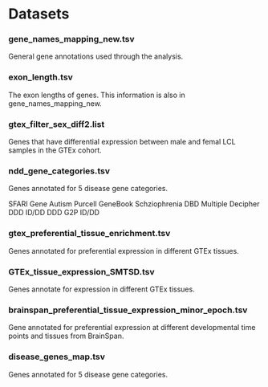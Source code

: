 # Datasets

### gene_names_mapping_new.tsv

General gene annotations used through the analysis.

### exon_length.tsv

The exon lengths of genes. This information is also in gene_names_mapping_new.

### gtex_filter_sex_diff2.list

Genes that have differential expression between male and femal LCL samples in the GTEx cohort.

### ndd_gene_categories.tsv

Genes annotated for 5 disease gene categories.

SFARI Gene	Autism
Purcell GeneBook	Schziophrenia
DBD	Multiple
Decipher DDD	ID/DD
DDD G2P	ID/DD

### gtex_preferential_tissue_enrichment.tsv
Genes annotated for preferential expression in different GTEx tissues.

### GTEx_tissue_expression_SMTSD.tsv

Genes annotate for expression in different GTEx tissues.

### brainspan_preferential_tissue_expression_minor_epoch.tsv
Gene annotated for preferential expression at different developmental time points and tissues from BrainSpan.

### disease_genes_map.tsv

Genes annotated for 5 disease gene categories.

